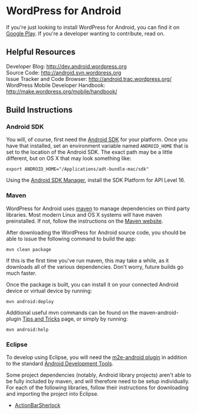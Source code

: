 # WordPress for Android #

If you're just looking to install WordPress for Android, you can find it on
[Google Play][].  If you're a developer wanting to contribute, read on.

[Google Play]: https://play.google.com/store/apps/details?id=org.wordpress.android


## Helpful Resources ##

Developer Blog: <http://dev.android.wordpress.org>  
Source Code: <http://android.svn.wordpress.org>  
Issue Tracker and Code Browser: <http://android.trac.wordpress.org/>  
WordPress Mobile Developer Handbook: <http://make.wordpress.org/mobile/handbook/>  


## Build Instructions ##

### Android SDK ###

You will, of course, first need the [Android SDK][android-sdk] for your
platform.  Once you have that installed, set an environment variable named
`ANDROID_HOME` that is set to the location of the Android SDK.  The exact path
may be a little different, but on OS X that may look something like:

    export ANDROID_HOME="/Applications/adt-bundle-mac/sdk"

Using the [Android SDK Manager][sdk-manager], install the SDK Platform for API
Level 16.

[android-sdk]: http://developer.android.com/sdk/index.html
[sdk-manager]: http://developer.android.com/tools/help/sdk-manager.html


### Maven ###

WordPress for Android uses [maven][] to manage dependencies on third party
libraries.  Most modern Linux and OS X systems will have maven preinstalled.
If not, follow the instructions on the [Maven website][maven].

After downloading the WordPress for Android source code, you should be able to
issue the following command to build the app:

    mvn clean package

If this is the first time you've run maven, this may take a while, as it
downloads all of the various dependencies.  Don't worry, future builds go much
faster.

Once the package is built, you can install it on your connected Android device
or virtual device by running:

    mvn android:deploy

Additional useful mvn commands can be found on the maven-android-plugin [Tips
and Tricks][] page, or simply by running:

    mvn android:help

[maven]: http://maven.apache.org/
[Tips and Tricks]: http://code.google.com/p/maven-android-plugin/wiki/TipsAndTricks


### Eclipse ###

To develop using Eclipse, you will need the [m2e-android plugin][] in addition
to the standard [Android Development Tools][adt].

Some project dependencies (notably, Android library projects) aren't able to be
fully included by maven, and will therefore need to be setup individually.  For
each of the following libraries, follow their instructions for downloading and
importing the project into Eclipse.

 - [ActionBarSherlock](http://actionbarsherlock.com/)

[m2e-android plugin]: http://rgladwell.github.com/m2e-android/
[adt]: http://developer.android.com/tools/sdk/eclipse-adt.html

